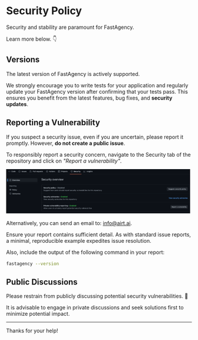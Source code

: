 # Security Policy

Security and stability are paramount for FastAgency.

Learn more below. 👇

## Versions

The latest version of FastAgency is actively supported.

We strongly encourage you to write tests for your application and regularly update your FastAgency version after confirming that your tests pass. This ensures you benefit from the latest features, bug fixes, and **security updates**.

## Reporting a Vulnerability

If you suspect a security issue, even if you are uncertain, please report it promptly. However, **do not create a public issue**.

To responsibly report a security concern, navigate to the Security tab of the repository and click on *"Report a vulnerability"*.

![Screenshot of repo security tab showing "Report a vulnerability" button](https://github.com/encode/.github/raw/master/img/github-demos-private-vulnerability-reporting.png)

Alternatively, you can send an email to: [info@airt.ai](info@airt.ai).

Ensure your report contains sufficient detail. As with standard issue reports, a minimal, reproducible example expedites issue resolution.

Also, include the output of the following command in your report:

```bash
fastagency --version
```

## Public Discussions

Please restrain from publicly discussing potential security vulnerabilities. 🙊

It is advisable to engage in private discussions and seek solutions first to minimize potential impact.

---

Thanks for your help!
